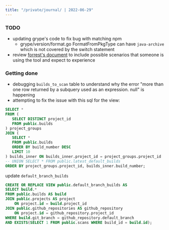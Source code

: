 ```yaml
---
title: "/private/journal/ | 2022-06-29"
---
```


### TODO
- updating grype's code to fix bug with matching npm 
	- grype/version/format.go FormatFromPkgType can have `java-archive` which is not covered by the switch statement
- review [forrest's document](https://docs.google.com/document/d/1EJwpz4pF7_pfGmfC3H82AtgPVE4Is-6_4nidiNi8nsI/edit) to include possible scenarios that someone is using the tool and expect to experience

 ### Getting done
- debugging `builds_to_scan` table to understand why the error "more than one row returned by a subquery used as an expression. null" is happening
- attempting to fix the issue with this sql for the view:
 ```sql
SELECT *  
FROM (  
    SELECT DISTINCT project_id  
    FROM public.builds  
) project_groups  
JOIN (  
    SELECT *  
    FROM public.builds  
    ORDER BY build_number DESC  
    LIMIT 10  
) builds_inner ON builds_inner.project_id = project_groups.project_id  
-- UNION SELECT * FROM public.latest_default_builds  
ORDER BY project_groups.project_id, builds_inner.build_number;
```
update `default_branch_builds`
```sql
CREATE OR REPLACE VIEW public.default_branch_builds AS
SELECT build.*
FROM public.builds AS build
JOIN public.projects AS project
    ON project.id = build.project_id
JOIN public.github_repositories AS github_repository
    ON project.id = github_repository.project_id
WHERE build.git_branch = github_repository.default_branch
AND EXISTS(SELECT 1 FROM public.scans WHERE build_id = build.id);
```